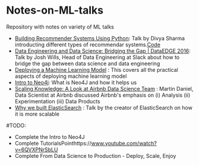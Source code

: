 # Notes-on-ML-talks
Repository with notes on variety of ML talks

- [Building Recommender Systems Using Python](https://www.youtube.com/watch?v=39vJRxIPSxw): Talk by Divya Sharma introducting different types of recommendar systems.[Code](https://github.com/dvysardana/RecommenderSystems_PyData_2016)
- [Data Engineering and Data Science: Bridging the Gap | DataEDGE 2016](https://www.youtube.com/watch?v=-K9SjrWpeys): Talk by Josh Wills, Head of Data Engineering at Slack about how to bridge the gap between data science and data engineering
- [Deploying a Machine Learning Model](https://www.youtube.com/watch?v=6TI-gQhsf40) : This covers all the practical aspects of deploying machine learning model
- [Intro to Neo4j](https://www.youtube.com/watch?v=U8ZGVx1NmQg): What is Neo4J and how it helps us
- [Scaling Knowledge: A Look at Airbnb Data Science Team](https://www.youtube.com/watch?v=6QVXPNrSbLU) : Martin Daniel, Data Scientist at Airbnb discussed Airbnb's emphasis on (i) Analysis (ii) Experimentation (iii) Data Products
- [Why we built ElasticSearch](https://www.youtube.com/watch?v=fEsmydn747c) : Talk by the creator of ElasticSearch on how it is more scalable

#TODO:
- Complete the Intro to Neo4J 
- Complete TutorialsPointhttps://www.youtube.com/watch?v=6QVXPNrSbLU
- Complete From Data Science to Production - Deploy, Scale, Enjoy
